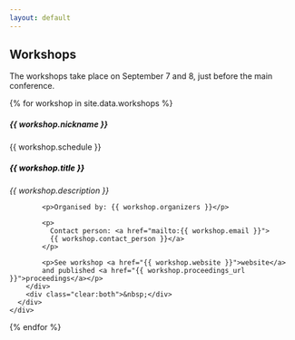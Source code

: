 ```yaml
---
layout: default
---
```



<div class="section">
  <h2>Workshops</h2>
  <p>
  The workshops take place on September 7 and 8, just before the main conference.
  </p>

  {% for workshop in site.data.workshops %}
    <div class="row">
      <div class="card-panel">
        <div class="col s12 l3">
          <h5>{{ workshop.nickname }}</h5>
          <div>
            {{ workshop.schedule }}
          </div>
        </div>
        <div class="col s12 l9">
            <h5 style="color: black">{{ workshop.title }}</h5>
            <p><i>{{ workshop.description }}</i></p>

            <p>Organised by: {{ workshop.organizers }}</p>

            <p>
              Contact person: <a href="mailto:{{ workshop.email }}">
              {{ workshop.contact_person }}</a>
            </p>

            <p>See workshop <a href="{{ workshop.website }}">website</a>
            and published <a href="{{ workshop.proceedings_url }}">proceedings</a></p>
        </div>
        <div class="clear:both">&nbsp;</div>
      </div>
    </div>

  {% endfor %}

</div>
